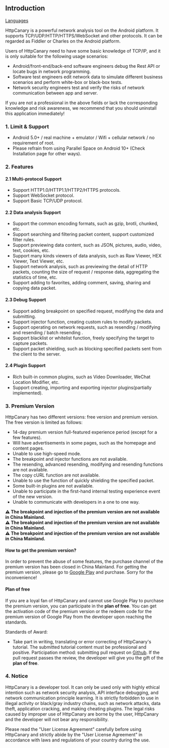 ## Introduction

[Languages](https://httpcanary.com/tutorials)

HttpCanary is a powerful network analysis tool on the Android platform. It supports TCP/UDP/HTTP/HTTPS/WebSocket and other protocols. It can be regarded as Fiddler or Charles on the Android platform.

Users of HttpCanary need to have some basic knowledge of TCP/IP, and it is only suitable for the following usage scenarios:
- Android/front-end/back-end software engineers debug the Rest API or locate bugs in network programming.
- Software test engineers edit network data to simulate different business scenarios and perform white-box or black-box tests.
- Network security engineers test and verify the risks of network communication between app and server.

If you are not a professional in the above fields or lack the corresponding knowledge and risk awareness, we recommend that you should uninstall this application immediately!


### 1. Limit & Support
- Android 5.0+ / real machine + emulator / Wifi + cellular network / no requirement of root.
- Please refrain from using Parallel Space on Android 10+ (Check Installation page for other ways).

### 2. Features

#### 2.1 Multi-protocol Support
- Support HTTP1.0/HTTP1.1/HTTP2/HTTPS protocols.
- Support WebSocket protocol.
- Support Basic TCP/UDP protocol.

#### 2.2 Data analysis Support
- Support the common encoding formats, such as gzip, brotli, chunked, etc.
- Support searching and filtering packet content, support customized filter rules.
- Support previewing data content, such as JSON, pictures, audio, video, text, cookies, etc.
- Support many kinds viewers of data analysis, such as Raw Viewer, HEX Viewer, Text Viewer, etc.
- Support network analysis, such as previewing the detail of HTTP packets, counting the size of request / response data, aggregating the statistics of time, etc.
- Support adding to favorites, adding comment, saving, sharing and copying data packet.

#### 2.3 Debug Support
- Support adding breakpoint on specified request, modifying the data and submitting.
- Support injector function, creating custom rules to modify packets.
- Support operating on network requests, such as resending / modifying and resending / batch resending .
- Support blacklist or whitelist function, freely specifying the target to capture packets.
- Support packet shielding, such as blocking specified packets sent from the client to the server.

#### 2.4 Plugin Support
- Rich built-in common plugins, such as Video Downloader, WeChat Location Modifier, etc.
- Support creating, importing and exporting injector plugins(partially implemented).

### 3. Premium Version

HttpCanary has two different versions: free version and premium version. The free version is limited as follows:
- 14-day premium version full-featured experience period (except for a few features).
- Will have advertisements in some pages, such as the homepage and content pages.
- Unable to use high-speed mode.
- The breakpoint and injector functions are not available.
- The resending, advanced resending, modifying and resending functions are not available.
- The copy cURL function are not available.
- Unable to use the function of quickly shielding the specified packet.
- Some built-in plugins are not available.
- Unable to participate in the first-hand internal testing experience event of the new version.
- Unable to communicate with developers in a one to one way.

**⚠️ The breakpoint and injection of the premium version are not available in China Mainland.**<br>
**⚠️ The breakpoint and injection of the premium version are not available in China Mainland.**<br>
**⚠️ The breakpoint and injection  of the premium version are not available in China Mainland.**<br>

#### How to get the premium version?

In order to prevent the abuse of some features, the purchase channel of the premium version has been closed in China Mainland. For getting the premium version, please go to [Google Play](https://play.google.com/store/apps/details?id=com.guoshi.httpcanary.premium) and purchase. Sorry for the inconvenience!

#### Plan of free

If you are a loyal fan of HttpCanary and cannot use Google Play to purchase the premium version, you can participate in the **plan of free**. You can get the activation code of the premium version or the redeem code for the premium version of Google Play from the developer upon reaching the standards.

Standards of Award:
- Take part in writing, translating or error correcting of HttpCanary's tutorial. The submitted tutorial content must be professional and positive. Participation method: submitting pull request on [Github](https://github.com/MegatronKing/HttpCanary/tree/master/tutorials). If the pull request passes the review, the developer will give you the gift of the **plan of free**.

### 4. Notice

HttpCanary is a developer tool. It can only be used only with highly ethical intention such as network security analysis, API interface debugging, and network communication principle learning. It is strictly forbidden to use in illegal activity or black/gray industry chains, such as network attacks, data theft, application cracking, and making cheating plugins. The legal risks caused by improper use of HttpCanary are borne by the user, HttpCanary and the developer will not bear any responsibility.

Please read the "User License Agreement" carefully before using HttpCanary and strictly abide by the "User License Agreement" in accordance with laws and regulations of your country during the use.

